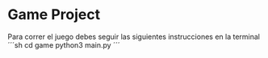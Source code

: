 # Game Project
Para correr el juego debes seguir las siguientes instrucciones en la terminal
´´´sh
cd game
python3 main.py
´´´